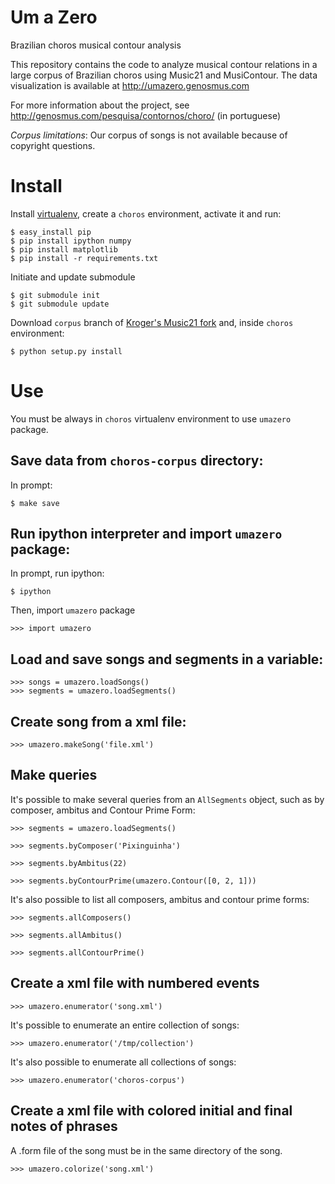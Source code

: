 Um a Zero
=========

Brazilian choros musical contour analysis

This repository contains the code to analyze musical contour relations
in a large corpus of Brazilian choros using Music21 and MusiContour.
The data visualization is available at http://umazero.genosmus.com

For more information about the project, see
http://genosmus.com/pesquisa/contornos/choro/ (in portuguese)

*Corpus limitations*: Our corpus of songs is not available because of
 copyright questions.

# Install

Install [virtualenv](http://genosmus.com/handbook/python/), create a
`choros` environment, activate it and run:

    $ easy_install pip
    $ pip install ipython numpy
    $ pip install matplotlib
    $ pip install -r requirements.txt

Initiate and update submodule

    $ git submodule init
    $ git submodule update

Download `corpus` branch of
[Kroger's Music21 fork](https://github.com/kroger/music21/tree/contour)
and, inside `choros` environment:

    $ python setup.py install

# Use

You must be always in `choros` virtualenv environment to use `umazero`
package.

## Save data from `choros-corpus` directory:

In prompt:

    $ make save

## Run ipython interpreter and import `umazero` package:

In prompt, run ipython:

    $ ipython

Then, import `umazero` package

    >>> import umazero

## Load and save songs and segments in a variable:

    >>> songs = umazero.loadSongs()
    >>> segments = umazero.loadSegments()

## Create song from a xml file:

    >>> umazero.makeSong('file.xml')

## Make queries

It's possible to make several queries from an `AllSegments` object,
such as by composer, ambitus and Contour Prime Form:

    >>> segments = umazero.loadSegments()

    >>> segments.byComposer('Pixinguinha')

    >>> segments.byAmbitus(22)

    >>> segments.byContourPrime(umazero.Contour([0, 2, 1]))

It's also possible to list all composers, ambitus and contour prime
forms:

    >>> segments.allComposers()
    
    >>> segments.allAmbitus()
    
    >>> segments.allContourPrime()

## Create a xml file with numbered events


    >>> umazero.enumerator('song.xml')

It's possible to enumerate an entire collection of songs:

    >>> umazero.enumerator('/tmp/collection')

It's also possible to enumerate all collections of songs:

    >>> umazero.enumerator('choros-corpus')

## Create a xml file with colored initial and final notes of phrases

A .form file of the song must be in the same directory of the song.

    >>> umazero.colorize('song.xml')

